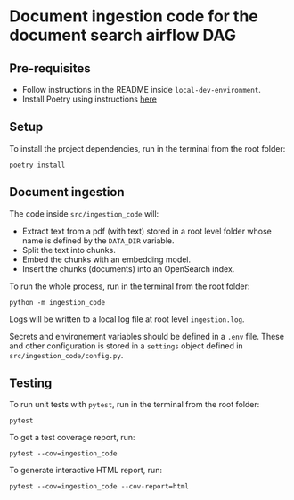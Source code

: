 # Document ingestion code for the document search airflow DAG

## Pre-requisites

- Follow instructions in the README inside `local-dev-environment`.
- Install Poetry using instructions [here](https://python-poetry.org/docs/#installation)

## Setup

To install the project dependencies, run in the terminal from the root folder:

```poetry install```

## Document ingestion

The code inside `src/ingestion_code` will:
- Extract text from a pdf (with text) stored in a root level folder whose name is defined by the `DATA_DIR` variable.
- Split the text into chunks.
- Embed the chunks with an embedding model.
- Insert the chunks (documents) into an OpenSearch index.

To run the whole process, run in the terminal from the root folder:

```python -m ingestion_code```

Logs will be written to a local log file at root level `ingestion.log`.

Secrets and environement variables should be defined in a `.env` file. These and other configuration is stored in a `settings` object defined in `src/ingestion_code/config.py`.

## Testing

To run unit tests with `pytest`, run in the terminal from the root folder:

```pytest```

To get a test coverage report, run:

```pytest --cov=ingestion_code```

To generate interactive HTML report, run:

```pytest --cov=ingestion_code --cov-report=html```
